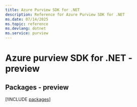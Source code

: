 ```yaml
---
title: Azure Purview SDK for .NET
description: Reference for Azure Purview SDK for .NET
ms.date: 07/14/2025
ms.topic: reference
ms.devlang: dotnet
ms.service: purview
---
```

# Azure purview SDK for .NET - preview
## Packages - preview
[!INCLUDE [packages](purview-index.md)]